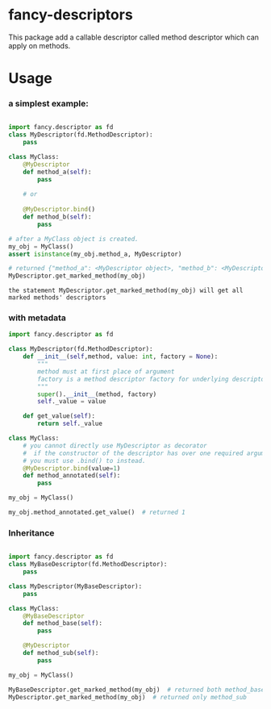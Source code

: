 # fancy-descriptors
This package add a callable descriptor called method descriptor which can apply on methods.

# Usage
### a simplest example:
```python

import fancy.descriptor as fd
class MyDescriptor(fd.MethodDescriptor):
    pass

class MyClass:
    @MyDescriptor
    def method_a(self):
        pass
    
    # or
    
    @MyDescriptor.bind()
    def method_b(self):
        pass

# after a MyClass object is created.
my_obj = MyClass()
assert isinstance(my_obj.method_a, MyDescriptor)

# returned {"method_a": <MyDescriptor object>, "method_b": <MyDescriptor object>}
MyDescriptor.get_marked_method(my_obj)
```

`the statement MyDescriptor.get_marked_method(my_obj) will get all marked methods' descriptors`

### with metadata
```python
import fancy.descriptor as fd

class MyDescriptor(fd.MethodDescriptor):
    def __init__(self,method, value: int, factory = None): 
        """
        method must at first place of argument
        factory is a method descriptor factory for underlying descriptor
        """
        super().__init__(method, factory)
        self._value = value

    def get_value(self):
        return self._value

class MyClass:
    # you cannot directly use MyDescriptor as decorator
    #  if the constructor of the descriptor has over one required argument
    # you must use .bind() to instead.
    @MyDescriptor.bind(value=1)
    def method_annotated(self):
        pass

my_obj = MyClass()

my_obj.method_annotated.get_value()  # returned 1
```

### Inheritance
```python

import fancy.descriptor as fd
class MyBaseDescriptor(fd.MethodDescriptor):
    pass

class MyDescriptor(MyBaseDescriptor):
    pass

class MyClass:
    @MyBaseDescriptor
    def method_base(self):
        pass

    @MyDescriptor
    def method_sub(self):
        pass

my_obj = MyClass()

MyBaseDescriptor.get_marked_method(my_obj)  # returned both method_base and method_sub
MyDescriptor.get_marked_method(my_obj)  # returned only method_sub
```